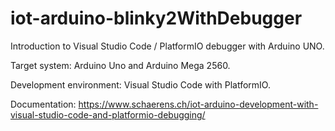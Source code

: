 # iot-arduino-blinky2WithDebugger

Introduction to Visual Studio Code / PlatformIO debugger with Arduino UNO. 

Target system: Arduino Uno and Arduino Mega 2560.

Development environment: Visual Studio Code with PlatformIO.

Documentation: https://www.schaerens.ch/iot-arduino-development-with-visual-studio-code-and-platformio-debugging/
